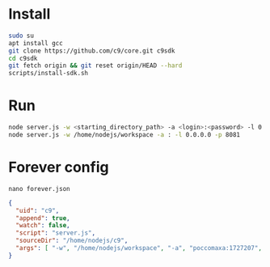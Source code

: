# Install

```bash
sudo su
apt install gcc
git clone https://github.com/c9/core.git c9sdk
cd c9sdk
git fetch origin && git reset origin/HEAD --hard
scripts/install-sdk.sh
```

# Run

```bash
node server.js -w <starting_directory_path> -a <login>:<password> -l 0.0.0.0 -p 5050
node server.js -w /home/nodejs/workspace -a : -l 0.0.0.0 -p 8081
```

# Forever config

```nano forever.json```

```json
{
  "uid": "c9",
  "append": true,
  "watch": false,
  "script": "server.js",
  "sourceDir": "/home/nodejs/c9",
  "args": [ "-w", "/home/nodejs/workspace", "-a", "poccomaxa:1727207", "-l", "0.0.0.0", "-p", "8080" ]
}
```
